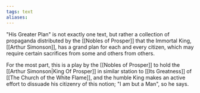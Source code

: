 ```yaml
---
tags: text
aliases:
---
```


"His Greater Plan" is not exactly one text, but rather a collection of propaganda distributed by the [[Nobles of Prosper]] that the Immortal King, [[Arthur Simonson]], has a grand plan for each and every citizen, which may require certain sacrifices from some and others from others.

For the most part, this is a play by the [[Nobles of Prosper]] to hold the [[Arthur Simonson|King Of Prosper]] in similar station to [[Its Greatness]] of [[The Church of the White Flame]], and the humble King makes an active effort to dissuade his citizenry of this notion; "I am but a Man", so he says.